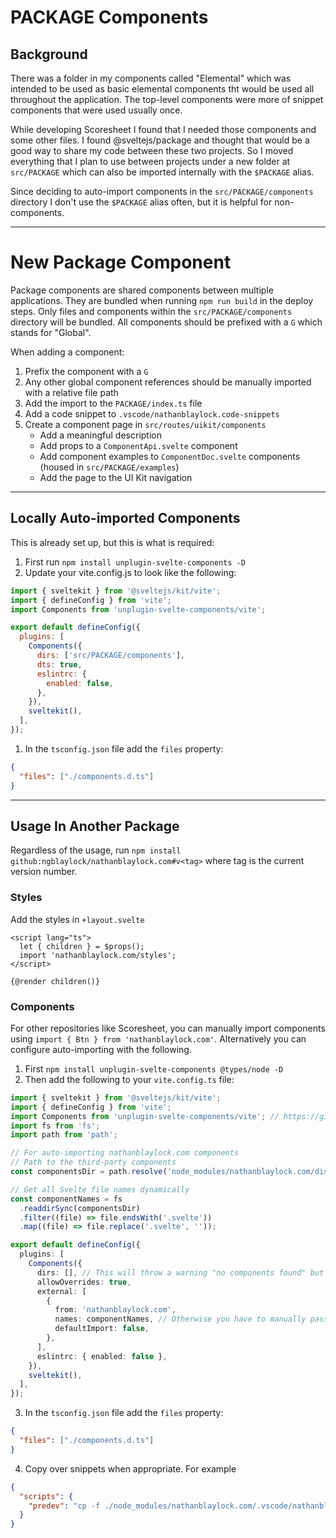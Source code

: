# PACKAGE Components

## Background

There was a folder in my components called "Elemental" which was intended to be used as basic elemental components tht would be used all throughout the application. The top-level components were more of snippet components that were used usually once.

While developing Scoresheet I found that I needed those components and some other files. I found @sveltejs/package and thought that would be a good way to share my code between these two projects. So I moved everything that I plan to use between projects under a new folder at `src/PACKAGE` which can also be imported internally with the `$PACKAGE` alias.

Since deciding to auto-import components in the `src/PACKAGE/components` directory I don't use the `$PACKAGE` alias often, but it is helpful for non-components.

---

# New Package Component

Package components are shared components between multiple applications. They are bundled when running `npm run build` in the deploy steps. Only files and components within the `src/PACKAGE/components` directory will be bundled. All components should be prefixed with a `G` which stands for "Global".

When adding a component:

1. Prefix the component with a `G`
2. Any other global component references should be manually imported with a relative file path
3. Add the import to the `PACKAGE/index.ts` file
4. Add a code snippet to `.vscode/nathanblaylock.code-snippets`
5. Create a component page in `src/routes/uikit/components`
   - Add a meaningful description
   - Add props to a `ComponentApi.svelte` component
   - Add component examples to `ComponentDoc.svelte` components (housed in `src/PACKAGE/examples`)
   - Add the page to the UI Kit navigation

---

## Locally Auto-imported Components

This is already set up, but this is what is required:

1. First run `npm install unplugin-svelte-components -D`
2. Update your vite.config.js to look like the following:

```js
import { sveltekit } from '@sveltejs/kit/vite';
import { defineConfig } from 'vite';
import Components from 'unplugin-svelte-components/vite';

export default defineConfig({
  plugins: [
    Components({
      dirs: ['src/PACKAGE/components'],
      dts: true,
      eslintrc: {
        enabled: false,
      },
    }),
    sveltekit(),
  ],
});
```

1. In the `tsconfig.json` file add the `files` property:

```json
{
  "files": ["./components.d.ts"]
}
```

---

## Usage In Another Package

Regardless of the usage, run `npm install github:ngblaylock/nathanblaylock.com#v<tag>` where tag is the current version number.

### Styles

Add the styles in `+layout.svelte`

```svelte
<script lang="ts">
  let { children } = $props();
  import 'nathanblaylock.com/styles';
</script>

{@render children()}
```

### Components

For other repositories like Scoresheet, you can manually import components using `import { Btn } from 'nathanblaylock.com'`. Alternatively you can configure auto-importing with the following.

1. First `npm install unplugin-svelte-components @types/node -D`
2. Then add the following to your `vite.config.ts` file:

```ts
import { sveltekit } from '@sveltejs/kit/vite';
import { defineConfig } from 'vite';
import Components from 'unplugin-svelte-components/vite'; // https://github.com/Mohamed-Kaizen/unplugin-svelte-components
import fs from 'fs';
import path from 'path';

// For auto-importing nathanblaylock.com components
// Path to the third-party components
const componentsDir = path.resolve('node_modules/nathanblaylock.com/dist/');

// Get all Svelte file names dynamically
const componentNames = fs
  .readdirSync(componentsDir)
  .filter((file) => file.endsWith('.svelte'))
  .map((file) => file.replace('.svelte', ''));

export default defineConfig({
  plugins: [
    Components({
      dirs: [], // This will throw a warning "no components found" but that is just for local files.
      allowOverrides: true,
      external: [
        {
          from: 'nathanblaylock.com',
          names: componentNames, // Otherwise you have to manually pass in components you want auto-imported.
          defaultImport: false,
        },
      ],
      eslintrc: { enabled: false },
    }),
    sveltekit(),
  ],
});
```

3. In the `tsconfig.json` file add the `files` property:

```json
{
  "files": ["./components.d.ts"]
}
```

4. Copy over snippets when appropriate. For example

```json
{
  "scripts": {
    "predev": "cp -f ./node_modules/nathanblaylock.com/.vscode/nathanblaylock.code-snippets .vscode/"
  }
}
```
